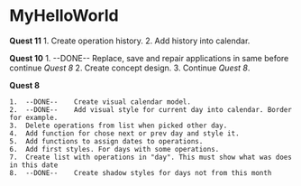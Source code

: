 # MyHelloWorld

**Quest 11**
    1. Create operation history.
    2. Add history into calendar.






**Quest 10**
    1.  --DONE-- Replace, save and repair applications in same before continue *Quest 8*
    2. Create concept design.
    3. Continue *Quest 8*.






<!-- **Quest 9**

    1. Learn regular expressions. (this is already into code in index.html with ids = 'add', 'less' and other...).
    2. Enter some regular expression into code by myself -->






**Quest 8**

    1.  --DONE--    Create visual calendar model.
    2.  --DONE--    Add visual style for current day into calendar. Border for example.
    3.  Delete operations from list when picked other day.
    4.  Add function for chose next or prev day and style it.
    5.  Add functions to assign dates to operations.
    6.  Add first styles. For days with some operations.
    7.  Create list with operations in "day". This must show what was does in this date
    8.  --DONE--    Create shadow styles for days not from this month






<!-- **Quest 7**

    1) In MONEYS array must not be negative or 0 numbers.
    2) FIX NULL STRING.... ATANTION! (located into payday div)
    3) Inputs must accept only nums !again! -->





<!-- **Quest 6**

    Re-work coin system.
        1) Add class for coins.

            coin = {
                this.comment: comment,
                this.color: color,
                this.amount: amount,
                this.date: new Date(),
            }


        2) Add one array for save all of coins

            allCoins = [coin, coin, coin]
            console.log(allCoins[1])

        
        3) Some steps for clear code.

            coin and all of this in first place,
            dates in secons... -->





<!-- **Quest 5**

    1. HOT re-QUEST**
            This must accept only numbers in 1-28
            This can't accept any more than 2 symbols of date.

                ...subs...
            Payday can be installed only in 1-28 or installed on first day of each month.
            if (something) {install on 1-28 values} else {install 1}

    2.  Was finded bugs with payDay input. If into input place number like 28 and higher
        calculater will be wrong work. It's returns negative number of day lefts to payday.

        !!!
        may be do it like list and fix 1 and 2 quests by one?
        !!!         this think added to concepts

    3.  Input payDay must accept only numbers 1-28
        
        2.1     Develop new conception for days of PayDay
                How that can be correct?
                May be payDay input didn't need?
                We can use first day of each month for that.

        2.2     App must accept only correct days! -->


<!-- **Qest 4**

re-change incorrect names
(like loseMoneys => spendMoneys)

rework calculator. That's must calculate accepted spends based on current day
FOR EXAMPLE:

    1. payDay today. That means payDay moneys / 30
        3000 / 30 = 100 coins per day can be spend
    2. payDay was a week ago. 
        3000 / 23 = 130... coins per day can be spend
    AND OTHER EXAMPLES...

**Quest 4.1 ATTANTION FIX**

    something was wrong and now we have *ATTANTION*:

    null string is can't be argument for getElementById()
                                            index.html

    FIX IT:

        1) Trouble place was finded. That is payDay input. Something wrong with it.
        2) Trouble was with <label> tag. That must was placed before input. (Input cant be into label) -->



<!-- **Quest 3**
**GeneralSystem**
 -->

<!-- **createFunctionForCalculateFreeMoneysPerDay**

Function #1:    variable for count of moneys what user want to save.
    That means deposite in future by user. Like a keep moneys in the Bank.

Function #2:    calculate full added - full lessed - saved moneys.
    A little rework for general formula. -->

<!-- Function #3:    calculate result of Function #2 / days of current month.
    Calculate count of days in "that" month and calculate general formula with it.

**createSystemOfSortAmountsOfDaysInMonths**

february 28(29) days
september 31 days
and other... -->



<!-- **Quest 2**

**CreateFormForUser**

This form must return amount of money entered by user.
Positive amount must be writted for "addedMoneys" array
Negatuve for "lessedMoneys"

This will be calculate later for write in "currentCoins" variable.
Code this and return result in "currentCoins"
 -->




<!-- **Quest 1** 

**CreateVariables**

    Let's create variables for my programm.
    What a variables we need?

    -   currentCoins = current moneys in account.
    -   payDay = date of general money up.
    -   ??? changeCoins = for add/lose moneys on account for a some time.


**CreateArrays**

    this needs for app history
    -   addedMoneys[]
    -   lessedMoneys[]
    that will be save variable's (changeCoins) 
    and sort this on Added or Lessed group's
    for general calculate it later.


**CreateObjects**

    coins = {
        comment: 'for what',
        amount: number,
        color: green/red (+/-),
    } -->